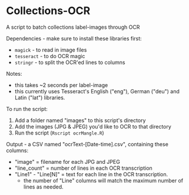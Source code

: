 # Collections-OCR
A script to batch collections label-images through OCR

Dependencies - make sure to install these libraries first:
- `magick` - to read in image files
- `tesseract` - to do OCR magic 
- `stringr` - to split the OCR'ed lines to columns

Notes:
- this takes ~2 seconds per label-image
- this currently uses Tesseract's English ("eng"), German ("deu") and Latin ("lat") libraries. 


To run the script:
1. Add a folder named "images" to this script's directory
2. Add the images (JPG & JPEG) you'd like to OCR to that directory
3. Run the script (`Rscript ocrMangle.R`)

Output - a CSV named "ocrText-[Date-time].csv", containing these columns:
- "image" = filename for each JPG and JPEG
- "line_count" = number of lines in each OCR transcription
- "Line1" - "Line[N]" = text for each line in the OCR transcription.
  - the number of "Line" columns will match the maximum number of lines as needed.

